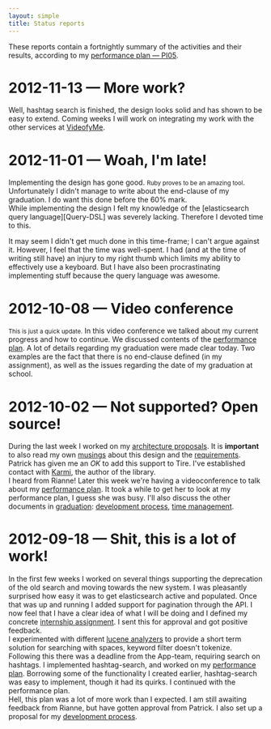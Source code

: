 ```yaml
---
layout: simple
title: Status reports
---
```


These reports contain a fortnightly summary of the activities and their results, according to my [performance plan — PI05](performance-plan.html#ref-PI05).

# 2012-11-13 — More work?
Well, hashtag search is finished, the design looks solid and has shown to be easy to extend. Coming weeks I will work on integrating my work with the other services at [VideofyMe](http://www.videofy.me).

# 2012-11-01 — Woah, I'm late!
Implementing the design has gone good. <small>Ruby proves to be an amazing tool</small>. Unfortunately I didn't manage to write about the end-clause of my graduation. I do want this done before the 60% mark.  
While implementing the design I felt my knowledge of the [elasticsearch query language][Query-DSL] was severely lacking. Therefore I devoted time to this.

It may seem I didn't get much done in this time-frame; I can't argue against it. However, I feel that the time was well-spent. I had (and at the time of writing still have) an injury to my right thumb which limits my ability to effectively use a keyboard. But I have also been procrastinating implementing stuff because the query language was awesome.

# 2012-10-08 — Video conference
<small>This is just a quick update.</small>
In this video conference we talked about my current progress and how to continue. We discussed contents of the [performance plan]. A lot of details regarding my graduation were made clear today. Two examples are the fact that there is no end-clause defined (in my assignment), as well as the issues regarding the date of my graduation at school.

# 2012-10-02 — Not supported? Open source!
During the last week I worked on my [architecture proposals]. It is **important** to also read my own [musings] about this design and the [requirements]. Patrick has given me an *OK* to add this support to Tire. I've established contact with [Karmi](http://karmi.cz/en), the author of the library.  
I heard from Rianne! Later this week we're having a videoconference to talk about my [performance plan]. It took a while to get her to look at my performance plan, I guess she was busy. I'll also discuss the other documents in [graduation]: [development process], [time management].

[architecture proposals]: architecture/design.html
[musings]: architecture/musings.html
[requirements]: architecture/requirements.html
[graduation]: index.html
[time management]: time-management.html


# 2012-09-18 — Shit, this is a lot of work!
In the first few weeks I worked on several things supporting the deprecation of the old search and moving towards the new system. I was pleasantly surprised how easy it was to get elasticsearch active and populated. Once that was up and running I added support for pagination through the API. I now feel that I have a clear idea of what I will be doing and  I defined my concrete [internship assignment]. I sent this for approval and got positive feedback.  
I experimented with different [lucene analyzers] to provide a short term solution for searching with spaces, keyword filter doesn't tokenize. Following this there was a deadline from the App-team, requiring search on hashtags. I implemented hashtag-search, and worked on my [performance plan]. Borrowing some of the functionality I created earlier, hashtag-search was easy to implement, though it had its quirks. I continued with the performance plan.  
Hell, this plan was a lot of more work than I expected. I am still awaiting feedback from Rianne, but have gotten approval from Patrick. I also set up a proposal for my [development process].

[internship assignment]: graduation-assignment.html
[lucene analyzers]: http://lucene.apache.org/core/old_versioned_docs/versions/3_0_1/api/all/org/apache/lucene/analysis/Analyzer.html
[performance plan]: performance-plan.html
[development process]: development-process.html
